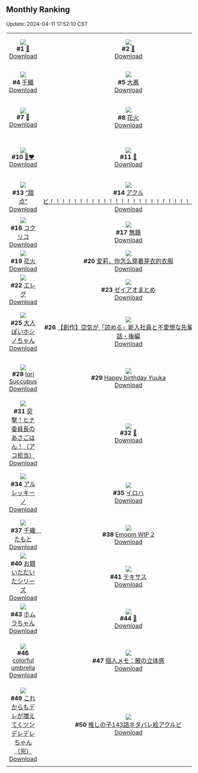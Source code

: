 ## Monthly Ranking
Update: 2024-04-11 17:52:10 CST

|      |      |      |
| :----: | :----: | :----: |
| ![](https://i.pixiv.re/c/240x480/img-master/img/2024/03/13/00/00/32/116866100_p0_master1200.jpg)<br>**#1** [💋](https://www.pixiv.net/artworks/116866100)<br>[Download](https://i.pixiv.re/img-original/img/2024/03/13/00/00/32/116866100_p0.jpg) | ![](https://i.pixiv.re/c/240x480/img-master/img/2024/03/14/00/00/26/116893397_p0_master1200.jpg)<br>**#2** [🖤](https://www.pixiv.net/artworks/116893397)<br>[Download](https://i.pixiv.re/img-original/img/2024/03/14/00/00/26/116893397_p0.jpg) | ![](https://i.pixiv.re/c/240x480/img-master/img/2024/03/14/10/00/01/116903005_p0_master1200.jpg)<br>**#3** [冬山あさこ](https://www.pixiv.net/artworks/116903005)<br>[Download](https://i.pixiv.re/img-original/img/2024/03/14/10/00/01/116903005_p0.png) |
| ![](https://i.pixiv.re/c/240x480/img-master/img/2024/03/14/09/47/42/116902838_p0_master1200.jpg)<br>**#4** [千織](https://www.pixiv.net/artworks/116902838)<br>[Download](https://i.pixiv.re/img-original/img/2024/03/14/09/47/42/116902838_p0.jpg) | ![](https://i.pixiv.re/c/240x480/img-master/img/2024/03/14/20/06/12/116914357_p0_master1200.jpg)<br>**#5** [大鳳](https://www.pixiv.net/artworks/116914357)<br>[Download](https://i.pixiv.re/img-original/img/2024/03/14/20/06/12/116914357_p0.jpg) | ![](https://i.pixiv.re/c/240x480/img-master/img/2024/03/14/20/54/44/116915903_p0_master1200.jpg)<br>**#6** [ユーネクテス](https://www.pixiv.net/artworks/116915903)<br>[Download](https://i.pixiv.re/img-original/img/2024/03/14/20/54/44/116915903_p0.jpg) |
| ![](https://i.pixiv.re/c/240x480/img-master/img/2024/03/15/00/00/25/116922870_p0_master1200.jpg)<br>**#7** [🖤](https://www.pixiv.net/artworks/116922870)<br>[Download](https://i.pixiv.re/img-original/img/2024/03/15/00/00/25/116922870_p0.jpg) | ![](https://i.pixiv.re/c/240x480/img-master/img/2024/03/16/18/28/31/116905096_p0_master1200.jpg)<br>**#8** [花火](https://www.pixiv.net/artworks/116905096)<br>[Download](https://i.pixiv.re/img-original/img/2024/03/16/18/28/31/116905096_p0.png) | ![](https://i.pixiv.re/c/240x480/img-master/img/2024/03/14/18/01/26/116910890_p0_master1200.jpg)<br>**#9** [♡ ٩(´▽`)۶ ♡](https://www.pixiv.net/artworks/116910890)<br>[Download](https://i.pixiv.re/img-original/img/2024/03/14/18/01/26/116910890_p0.png) |
| ![](https://i.pixiv.re/c/240x480/img-master/img/2024/03/14/00/51/01/116895496_p0_master1200.jpg)<br>**#10** [🖤❤️](https://www.pixiv.net/artworks/116895496)<br>[Download](https://i.pixiv.re/img-original/img/2024/03/14/00/51/01/116895496_p0.jpg) | ![](https://i.pixiv.re/c/240x480/img-master/img/2024/03/14/16/16/49/116908837_p0_master1200.jpg)<br>**#11** [🐰](https://www.pixiv.net/artworks/116908837)<br>[Download](https://i.pixiv.re/img-original/img/2024/03/14/16/16/49/116908837_p0.png) | ![](https://i.pixiv.re/c/240x480/img-master/img/2024/03/12/19/00/39/116856443_p0_master1200.jpg)<br>**#12** [調月リオ(ドレスver.)](https://www.pixiv.net/artworks/116856443)<br>[Download](https://i.pixiv.re/img-original/img/2024/03/12/19/00/39/116856443_p0.png) |
| ![](https://i.pixiv.re/c/240x480/img-master/img/2024/03/14/00/51/28/116895507_p0_master1200.jpg)<br>**#13** [“甜点”](https://www.pixiv.net/artworks/116895507)<br>[Download](https://i.pixiv.re/img-original/img/2024/03/14/00/51/28/116895507_p0.jpg) | ![](https://i.pixiv.re/c/240x480/img-master/img/2024/03/13/16/48/48/116880919_p0_master1200.jpg)<br>**#14** [アクルビ！！！！！！！！！！！！！！！！！！！！！！！！！！！！](https://www.pixiv.net/artworks/116880919)<br>[Download](https://i.pixiv.re/img-original/img/2024/03/13/16/48/48/116880919_p0.jpg) | ![](https://i.pixiv.re/c/240x480/img-master/img/2024/03/14/00/04/19/116893797_p0_master1200.jpg)<br>**#15** [White Day](https://www.pixiv.net/artworks/116893797)<br>[Download](https://i.pixiv.re/img-original/img/2024/03/14/00/04/19/116893797_p0.jpg) |
| ![](https://i.pixiv.re/c/240x480/img-master/img/2024/03/14/17/00/03/116909552_p0_master1200.jpg)<br>**#16** [コクリコ](https://www.pixiv.net/artworks/116909552)<br>[Download](https://i.pixiv.re/img-original/img/2024/03/14/17/00/03/116909552_p0.jpg) | ![](https://i.pixiv.re/c/240x480/img-master/img/2024/03/13/08/52/43/116874080_p0_master1200.jpg)<br>**#17** [無題](https://www.pixiv.net/artworks/116874080)<br>[Download](https://i.pixiv.re/img-original/img/2024/03/13/08/52/43/116874080_p0.png) | ![](https://i.pixiv.re/c/240x480/img-master/img/2024/03/15/01/34/10/116925938_p0_master1200.jpg)<br>**#18** [💘](https://www.pixiv.net/artworks/116925938)<br>[Download](https://i.pixiv.re/img-original/img/2024/03/15/01/34/10/116925938_p0.png) |
| ![](https://i.pixiv.re/c/240x480/img-master/img/2024/03/14/00/00/37/116893449_p0_master1200.jpg)<br>**#19** [花火](https://www.pixiv.net/artworks/116893449)<br>[Download](https://i.pixiv.re/img-original/img/2024/03/14/00/00/37/116893449_p0.jpg) | ![](https://i.pixiv.re/c/240x480/img-master/img/2024/03/14/17/56/07/116910650_p0_master1200.jpg)<br>**#20** [爱莉，你怎么穿着芽衣的衣服](https://www.pixiv.net/artworks/116910650)<br>[Download](https://i.pixiv.re/img-original/img/2024/03/14/17/56/07/116910650_p0.jpg) | ![](https://i.pixiv.re/c/240x480/img-master/img/2024/03/14/00/04/01/116893774_p0_master1200.jpg)<br>**#21** [千織](https://www.pixiv.net/artworks/116893774)<br>[Download](https://i.pixiv.re/img-original/img/2024/03/14/00/04/01/116893774_p0.png) |
| ![](https://i.pixiv.re/c/240x480/img-master/img/2024/03/15/00/00/37/116922933_p0_master1200.jpg)<br>**#22** [エレグ](https://www.pixiv.net/artworks/116922933)<br>[Download](https://i.pixiv.re/img-original/img/2024/03/15/00/00/37/116922933_p0.png) | ![](https://i.pixiv.re/c/240x480/img-master/img/2024/03/14/19/03/53/116912571_p0_master1200.jpg)<br>**#23** [ゼイアオまとめ](https://www.pixiv.net/artworks/116912571)<br>[Download](https://i.pixiv.re/img-original/img/2024/03/14/19/03/53/116912571_p0.png) | ![](https://i.pixiv.re/c/240x480/img-master/img/2024/03/14/14/18/49/116906918_p0_master1200.jpg)<br>**#24** [devil bikini](https://www.pixiv.net/artworks/116906918)<br>[Download](https://i.pixiv.re/img-original/img/2024/03/14/14/18/49/116906918_p0.jpg) |
| ![](https://i.pixiv.re/c/240x480/img-master/img/2024/03/13/01/00/01/116868046_p0_master1200.jpg)<br>**#25** [大人ぽいホシノちゃん](https://www.pixiv.net/artworks/116868046)<br>[Download](https://i.pixiv.re/img-original/img/2024/03/13/01/00/01/116868046_p0.jpg) | ![](https://i.pixiv.re/c/240x480/img-master/img/2024/03/14/20/31/13/116915149_p0_master1200.jpg)<br>**#26** [【創作】空気が「読める」新入社員と不愛想な先輩の話61話・後編](https://www.pixiv.net/artworks/116915149)<br>[Download](https://i.pixiv.re/img-original/img/2024/03/14/20/31/13/116915149_p0.jpg) | ![](https://i.pixiv.re/c/240x480/img-master/img/2024/03/12/00/04/54/116838629_p0_master1200.jpg)<br>**#27** [「カヨコ、この紐なに？」](https://www.pixiv.net/artworks/116838629)<br>[Download](https://i.pixiv.re/img-original/img/2024/03/12/00/04/54/116838629_p0.jpg) |
| ![](https://i.pixiv.re/c/240x480/img-master/img/2024/03/15/06/20/13/116929453_p0_master1200.jpg)<br>**#28** [Iori Succubus](https://www.pixiv.net/artworks/116929453)<br>[Download](https://i.pixiv.re/img-original/img/2024/03/15/06/20/13/116929453_p0.jpg) | ![](https://i.pixiv.re/c/240x480/img-master/img/2024/03/14/11/25/01/116904185_p0_master1200.jpg)<br>**#29** [Happy birthday Yuuka](https://www.pixiv.net/artworks/116904185)<br>[Download](https://i.pixiv.re/img-original/img/2024/03/14/11/25/01/116904185_p0.jpg) | ![](https://i.pixiv.re/c/240x480/img-master/img/2024/03/16/00/00/33/116951729_p0_master1200.jpg)<br>**#30** [失われた深淵·千織](https://www.pixiv.net/artworks/116951729)<br>[Download](https://i.pixiv.re/img-original/img/2024/03/16/00/00/33/116951729_p0.jpg) |
| ![](https://i.pixiv.re/c/240x480/img-master/img/2024/03/13/06/40/20/116872470_p0_master1200.jpg)<br>**#31** [突撃！ヒナ委員長のあさごはん！（アコ担当）](https://www.pixiv.net/artworks/116872470)<br>[Download](https://i.pixiv.re/img-original/img/2024/03/13/06/40/20/116872470_p0.png) | ![](https://i.pixiv.re/c/240x480/img-master/img/2024/03/12/00/00/09/116838205_p0_master1200.jpg)<br>**#32** [💞](https://www.pixiv.net/artworks/116838205)<br>[Download](https://i.pixiv.re/img-original/img/2024/03/12/00/00/09/116838205_p0.png) | ![](https://i.pixiv.re/c/240x480/img-master/img/2024/03/12/17/38/34/116854439_p0_master1200.jpg)<br>**#33** [圣娅](https://www.pixiv.net/artworks/116854439)<br>[Download](https://i.pixiv.re/img-original/img/2024/03/12/17/38/34/116854439_p0.jpg) |
| ![](https://i.pixiv.re/c/240x480/img-master/img/2024/03/14/00/20/17/116894463_p0_master1200.jpg)<br>**#34** [アルレッキーノ](https://www.pixiv.net/artworks/116894463)<br>[Download](https://i.pixiv.re/img-original/img/2024/03/14/00/20/17/116894463_p0.png) | ![](https://i.pixiv.re/c/240x480/img-master/img/2024/03/15/11/20/20/116933218_p0_master1200.jpg)<br>**#35** [イロハ](https://www.pixiv.net/artworks/116933218)<br>[Download](https://i.pixiv.re/img-original/img/2024/03/15/11/20/20/116933218_p0.png) | ![](https://i.pixiv.re/c/240x480/img-master/img/2024/03/13/19/18/12/116884335_p0_master1200.jpg)<br>**#36** [ブルアカ（新四皇パロ）](https://www.pixiv.net/artworks/116884335)<br>[Download](https://i.pixiv.re/img-original/img/2024/03/13/19/18/12/116884335_p0.png) |
| ![](https://i.pixiv.re/c/240x480/img-master/img/2024/03/14/00/00/13/116893344_p0_master1200.jpg)<br>**#37** [千織　たもと](https://www.pixiv.net/artworks/116893344)<br>[Download](https://i.pixiv.re/img-original/img/2024/03/14/00/00/13/116893344_p0.jpg) | ![](https://i.pixiv.re/c/240x480/img-master/img/2024/03/14/11/00/39/116903851_p0_master1200.jpg)<br>**#38** [Emoom WIP 2](https://www.pixiv.net/artworks/116903851)<br>[Download](https://i.pixiv.re/img-original/img/2024/03/14/11/00/39/116903851_p0.jpg) | ![](https://i.pixiv.re/c/240x480/img-master/img/2024/03/16/20/30/26/116976005_p0_master1200.jpg)<br>**#39** [バニースーツ](https://www.pixiv.net/artworks/116976005)<br>[Download](https://i.pixiv.re/img-original/img/2024/03/16/20/30/26/116976005_p0.png) |
| ![](https://i.pixiv.re/c/240x480/img-master/img/2024/03/14/07/00/56/116900776_p0_master1200.jpg)<br>**#40** [お題いただいたシリーズ](https://www.pixiv.net/artworks/116900776)<br>[Download](https://i.pixiv.re/img-original/img/2024/03/14/07/00/56/116900776_p0.jpg) | ![](https://i.pixiv.re/c/240x480/img-master/img/2024/03/15/18/00/10/116939840_p0_master1200.jpg)<br>**#41** [テキサス](https://www.pixiv.net/artworks/116939840)<br>[Download](https://i.pixiv.re/img-original/img/2024/03/15/18/00/10/116939840_p0.jpg) | ![](https://i.pixiv.re/c/240x480/img-master/img/2024/03/13/22/14/16/116889686_p0_master1200.jpg)<br>**#42** [申鶴](https://www.pixiv.net/artworks/116889686)<br>[Download](https://i.pixiv.re/img-original/img/2024/03/13/22/14/16/116889686_p0.jpg) |
| ![](https://i.pixiv.re/c/240x480/img-master/img/2024/03/12/18/40/23/116855950_p0_master1200.jpg)<br>**#43** [ホムラちゃん](https://www.pixiv.net/artworks/116855950)<br>[Download](https://i.pixiv.re/img-original/img/2024/03/12/18/40/23/116855950_p0.jpg) | ![](https://i.pixiv.re/c/240x480/img-master/img/2024/03/12/17/31/15/116854295_p0_master1200.jpg)<br>**#44** [💙](https://www.pixiv.net/artworks/116854295)<br>[Download](https://i.pixiv.re/img-original/img/2024/03/12/17/31/15/116854295_p0.png) | ![](https://i.pixiv.re/c/240x480/img-master/img/2024/03/14/09/54/40/116902940_p0_master1200.jpg)<br>**#45** [無題](https://www.pixiv.net/artworks/116902940)<br>[Download](https://i.pixiv.re/img-original/img/2024/03/14/09/54/40/116902940_p0.jpg) |
| ![](https://i.pixiv.re/c/240x480/img-master/img/2024/03/13/00/00/10/116866003_p0_master1200.jpg)<br>**#46** [colorful umbrella](https://www.pixiv.net/artworks/116866003)<br>[Download](https://i.pixiv.re/img-original/img/2024/03/13/00/00/10/116866003_p0.jpg) | ![](https://i.pixiv.re/c/240x480/img-master/img/2024/03/14/06/00/09/116900021_p0_master1200.jpg)<br>**#47** [個人メモ：腋の立体感](https://www.pixiv.net/artworks/116900021)<br>[Download](https://i.pixiv.re/img-original/img/2024/03/14/06/00/09/116900021_p0.jpg) | ![](https://i.pixiv.re/c/240x480/img-master/img/2024/03/15/08/00/07/116930601_p0_master1200.jpg)<br>**#48** [逃がしませんよ、、、先生♡♡♡](https://www.pixiv.net/artworks/116930601)<br>[Download](https://i.pixiv.re/img-original/img/2024/03/15/08/00/07/116930601_p0.jpg) |
| ![](https://i.pixiv.re/c/240x480/img-master/img/2024/03/13/00/01/21/116866231_p0_master1200.jpg)<br>**#49** [これからもデレが増えてくツンデレデレちゃん（完）](https://www.pixiv.net/artworks/116866231)<br>[Download](https://i.pixiv.re/img-original/img/2024/03/13/00/01/21/116866231_p0.png) | ![](https://i.pixiv.re/c/240x480/img-master/img/2024/03/14/09/51/24/116902831_p0_master1200.jpg)<br>**#50** [推しの子143話ネタバレ絵アクルビ](https://www.pixiv.net/artworks/116902831)<br>[Download](https://i.pixiv.re/img-original/img/2024/03/14/09/51/24/116902831_p0.jpg) |
|      |
